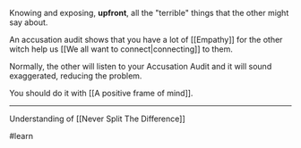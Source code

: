 Knowing and exposing, **upfront**, all the "terrible" things that the other might say about.

An accusation audit shows that you have a lot of [[Empathy]] for the other witch help us [[We all want to connect|connecting]] to them.

Normally, the other will listen to your Accusation Audit and it will sound exaggerated, reducing the problem.

You should do it with [[A positive frame of mind]].

---

Understanding of [[Never Split The Difference]]

#learn 